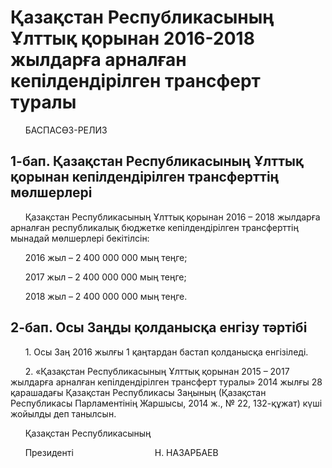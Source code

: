 # Қазақстан Республикасының Ұлттық қорынан 2016-2018 жылдарға арналған кепілдендірілген трансферт туралы

      БАСПАСӨЗ-РЕЛИЗ

## 1-бап. Қазақстан Республикасының Ұлттық қорынан кепілдендірілген трансферттің мөлшерлері

      Қазақстан Республикасының Ұлттық қорынан 2016 – 2018 жылдарға арналған республикалық бюджетке кепілдендірілген трансферттің мынадай мөлшерлері бекітілсін:

      2016 жыл – 2 400 000 000 мың теңге;

      2017 жыл – 2 400 000 000 мың теңге;

      2018 жыл – 2 400 000 000 мың теңге.

## 2-бап. Осы Заңды қолданысқа енгізу тәртібі

      1. Осы Заң 2016 жылғы 1 қаңтардан бастап қолданысқа енгізіледі.

      2. «Қазақстан Республикасының Ұлттық қорынан 2015 – 2017 жылдарға арналған кепілдендірілген трансферт туралы» 2014 жылғы 28 қарашадағы Қазақстан Республикасы Заңының (Қазақстан Республикасы Парламентiнiң Жаршысы, 2014 ж., № 22, 132-құжат) күші жойылды деп танылсын.

      Қазақстан Республикасының

      Президенті                                 Н. НАЗАРБАЕВ

